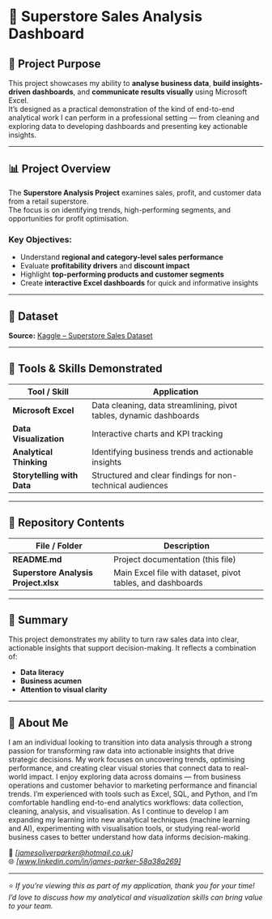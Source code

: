 # 🏪 Superstore Sales Analysis Dashboard

## 🎯 Project Purpose
This project showcases my ability to **analyse business data**, **build insights-driven dashboards**, and **communicate results visually** using Microsoft Excel.  
It’s designed as a practical demonstration of the kind of end-to-end analytical work I can perform in a professional setting — from cleaning and exploring data to developing dashboards and presenting key actionable insights.

---

## 📊 Project Overview
The **Superstore Analysis Project** examines sales, profit, and customer data from a retail superstore.  
The focus is on identifying trends, high-performing segments, and opportunities for profit optimisation.

### Key Objectives:
- Understand **regional and category-level sales performance**  
- Evaluate **profitability drivers** and **discount impact**  
- Highlight **top-performing products and customer segments**  
- Create **interactive Excel dashboards** for quick and informative insights  

---

## 🔗 Dataset
**Source:** [Kaggle – Superstore Sales Dataset](https://www.kaggle.com/datasets/vivek468/superstore-dataset-final)  

---

## 🧰 Tools & Skills Demonstrated
| Tool / Skill | Application |
|---------------|-------------|
| **Microsoft Excel** | Data cleaning, data streamlining, pivot tables, dynamic dashboards |
| **Data Visualization** | Interactive charts and KPI tracking |
| **Analytical Thinking** | Identifying business trends and actionable insights |
| **Storytelling with Data** | Structured and clear findings for non-technical audiences |

---

## 📁 Repository Contents
| File / Folder | Description |
|----------------|-------------|
| **README.md** | Project documentation (this file) |
| **Superstore Analysis Project.xlsx** | Main Excel file with dataset, pivot tables, and dashboards |

---

## 💬 Summary
This project demonstrates my ability to turn raw sales data into clear, actionable insights that support decision-making. It reflects a combination of:
- **Data literacy**  
- **Business acumen**  
- **Attention to visual clarity**

---

## 💬 About Me
I am an individual looking to transition into data analysis through a strong passion for transforming raw data into actionable insights that drive strategic decisions.
My work focuses on uncovering trends, optimising performance, and creating clear visual stories that connect data to real-world impact.
I enjoy exploring data across domains — from business operations and customer behavior to marketing performance and financial trends.
I’m experienced with tools such as Excel, SQL, and Python, and I’m comfortable handling end-to-end analytics workflows: data collection, cleaning, analysis, and visualisation.
As I continue to develop I am expanding my learning into new analytical techniques (machine learning and AI), experimenting with visualisation tools, or studying real-world business cases to better understand how data informs decision-making.

📧 *[jamesoliverparker@hotmail.co.uk]*  
🌐 *[www.linkedin.com/in/james-parker-58a38a269]*  

---

⭐ *If you’re viewing this as part of my application, thank you for your time! I’d love to discuss how my analytical and visualization skills can bring value to your team.*
